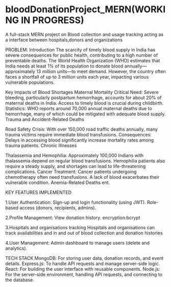 # bloodDonationProject_MERN(WORKING IN PROGRESS)

A full-stack MERN project on Blood collection and usage tracking  acting as a interface between hospitals,donors and organizations

PROBLEM:
Introduction The scarcity of timely blood supply in India has severe consequences for public health, contributing to a high number of preventable deaths. The World Health Organization (WHO) estimates that India needs at least 1% of its population to donate blood annually—approximately 13 million units—to meet demand. However, the country often faces a shortfall of up to 3 million units each year, impacting various vulnerable populations.

Key Impacts of Blood Shortages
Maternal Mortality
Critical Need: Severe bleeding, particularly postpartum hemorrhage, accounts for about 20% of maternal deaths in India. Access to timely blood is crucial during childbirth.
Statistics: WHO reports around 70,000 annual maternal deaths due to hemorrhage, many of which could be mitigated with adequate blood supply.
Trauma and Accident-Related Deaths

Road Safety Crisis: With over 150,000 road traffic deaths annually, many trauma victims require immediate blood transfusions.
Consequences: Delays in accessing blood significantly increase mortality rates among trauma patients.
Chronic Illnesses

Thalassemia and Hemophilia: Approximately 100,000 Indians with thalassemia depend on regular blood transfusions. Hemophilia patients also require a steady supply, and shortages can lead to life-threatening complications.
Cancer Treatment: Cancer patients undergoing chemotherapy often need transfusions. A lack of blood exacerbates their vulnerable condition.
Anemia-Related Deaths
ent.


KEY FEATURES IMPLEMENTED

1.User Authentication:
Sign-up and login functionality (using JWT).
Role-based access (donors, recipients, admins).

2.Profile Management:
View donation history.
encryption:bcrypt

3.Hospitals and organisations tracking
Hospitals and organisations can track availabilities and in and out of blood
collection and donation histories

4.User Management:
Admin dashboard to manage users (delete and analytics).

TECH STACK
MongoDB: For storing user data, donation records, and event details.
Express.js: To handle API requests and manage server-side logic.
React: For building the user interface with reusable components.
Node.js: For the server-side environment, handling API requests, and connecting to the database.






